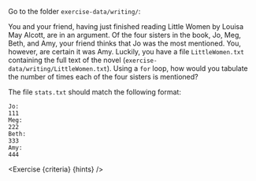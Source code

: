 <script>
import Exercise from "$components/Exercise.svelte";
import Execute from "$components/Execute.svelte";

const hints = [
	"One solution might employ the commands <code>grep</code> and <code>wc</code> and a <code>|</code>, while another might utilize <code>grep</code> options. There is often more than one way to solve a programming task, so a particular solution is usually chosen based on a combination of yielding the correct result, elegance, readability, and speed."
];
const criteria = [
{
	name: "File <code>stats.txt</code> exists",
	checks: [{
		type: "file",
		path: "exercise-data/writing/stats.txt",
		action: "exists"
	}]
},
{
	name: "The file <code>stats.txt</code> contains how often each name was mentioned",
	checks: [{
		type: "file",
		path: "exercise-data/writing/stats.txt",
		action: "contents",
		commandExpected: `for sis in Jo Meg Beth Amy; do echo "$sis:"; grep -ow $sis exercise-data/writing/LittleWomen.txt | wc -l; done`
	}]
}];
</script>

Go to the folder `exercise-data/writing/`:

<Execute command="cd ~/tutorial/exercise-data/writing/" />

You and your friend, having just finished reading Little Women by Louisa May Alcott, are in an argument. Of the four sisters in the book, Jo, Meg, Beth, and Amy, your friend thinks that Jo was the most mentioned. You, however, are certain it was Amy. Luckily, you have a file `LittleWomen.txt` containing the full text of the novel (`exercise-data/writing/LittleWomen.txt`). Using a `for` loop, how would you tabulate the number of times each of the four sisters is mentioned?

The file `stats.txt` should match the following format:

```
Jo:
111
Meg:
222
Beth:
333
Amy:
444
```

<Exercise {criteria} {hints} />
